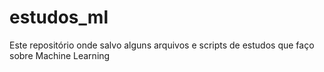 # estudos_ml

Este repositório onde salvo alguns arquivos e scripts de estudos que faço sobre Machine Learning
